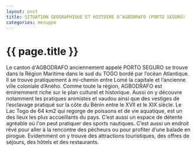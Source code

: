 ```yaml
---
layout: post
title: SITUATION GEOGRAPHIQUE ET HISTOIRE D’AGBODRAFO (PORTO SEGURO)
categories: menuppe
---
```


{{ page.title }}
================

Le canton d'AGBODRAFO anciennement appelé PORTO SEGURO se trouve dans la Région Maritime dans  le sud du TOGO bordé par l’océan Atlantique. Il se trouve pratiquement à mi-chemin entre Lomé la capitale et l’ancienne ville coloniale d’Aného.
Comme toute la région, AGBODRAFO est  éminemment riche sur le plan culturel et historique. Aussi on y découvre notamment les pratiques animistes et vaudou ainsi que des vestiges de l’esclavage pratiqué sur la côte du Bénin entre le XVII et le XIX siècle.
Le Lac  Togo de 64 km2 qui regorge de poissons et de vie aquatique, est un des lieux les plus accueillants du pays. C’est aussi un espace  de détente agréable où l'on peut pratiquer des sports nautiques. C’est aussi un endroit rêvé pour aller à la rencontre des pêcheurs ou pour profiter d’une balade en pirogue.
Evidemment on y trouve des attractions touristiques, des offres de séjours, des hôtels et des restaurants.
